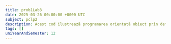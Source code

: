 ```yaml
---
title: prob1Lab3
date: 2025-03-26 00:00:00 +0000 UTC
subject: pclp2
description: Acest cod ilustrează programarea orientată obiect prin definirea unei clase `CDreptunghi`. Arată încapsularea datelor (dimensiunile) și a metodelor (`set_valori`, `aria`) într-un obiect, facilitând calculul ariei.
tags: []
uniYearAndSemester: 12
---
```



